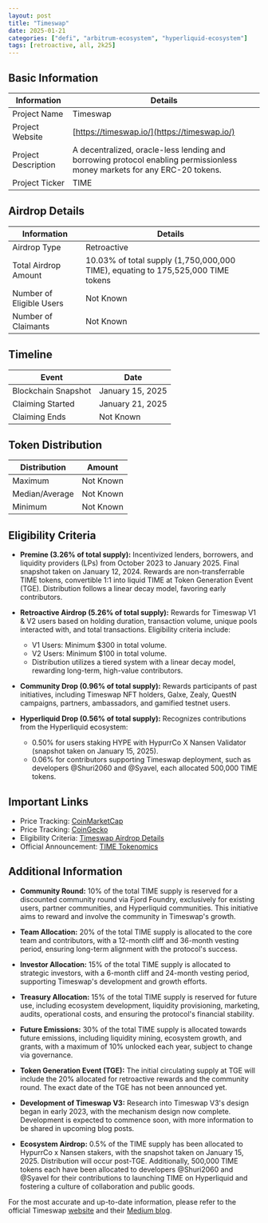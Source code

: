 ```yaml
---
layout: post
title: "Timeswap"
date: 2025-01-21
categories: ["defi", "arbitrum-ecosystem", "hyperliquid-ecosystem"]
tags: [retroactive, all, 2k25]
---
```


## Basic Information

| Information         | Details                                                                                                                  |
| ------------------- | ------------------------------------------------------------------------------------------------------------------------ |
| Project Name        | Timeswap                                                                                                                 |
| Project Website     | [https://timeswap.io/](https://timeswap.io/)                                                                             |
| Project Description | A decentralized, oracle-less lending and borrowing protocol enabling permissionless money markets for any ERC-20 tokens. |
| Project Ticker      | TIME                                                                                                                     |

## Airdrop Details

| Information              | Details                                                                          |
| ------------------------ | -------------------------------------------------------------------------------- |
| Airdrop Type             | Retroactive                                                                      |
| Total Airdrop Amount     | 10.03% of total supply (1,750,000,000 TIME), equating to 175,525,000 TIME tokens |
| Number of Eligible Users | Not Known                                                                        |
| Number of Claimants      | Not Known                                                                        |

## Timeline

| Event               | Date             |
| ------------------- | ---------------- |
| Blockchain Snapshot | January 15, 2025 |
| Claiming Started    | January 21, 2025 |
| Claiming Ends       | Not Known        |

## Token Distribution

| Distribution   | Amount    |
| -------------- | --------- |
| Maximum        | Not Known |
| Median/Average | Not Known |
| Minimum        | Not Known |

## Eligibility Criteria

- **Premine (3.26% of total supply):** Incentivized lenders, borrowers, and liquidity providers (LPs) from October 2023 to January 2025. Final snapshot taken on January 12, 2024. Rewards are non-transferrable TIME tokens, convertible 1:1 into liquid TIME at Token Generation Event (TGE). Distribution follows a linear decay model, favoring early contributors.

- **Retroactive Airdrop (5.26% of total supply):** Rewards for Timeswap V1 & V2 users based on holding duration, transaction volume, unique pools interacted with, and total transactions. Eligibility criteria include:

  - V1 Users: Minimum $300 in total volume.
  - V2 Users: Minimum $100 in total volume.
  - Distribution utilizes a tiered system with a linear decay model, rewarding long-term, high-value contributors.

- **Community Drop (0.96% of total supply):** Rewards participants of past initiatives, including Timeswap NFT holders, Galxe, Zealy, QuestN campaigns, partners, ambassadors, and gamified testnet users.

- **Hyperliquid Drop (0.56% of total supply):** Recognizes contributions from the Hyperliquid ecosystem:
  - 0.50% for users staking HYPE with HypurrCo X Nansen Validator (snapshot taken on January 15, 2025).
  - 0.06% for contributors supporting Timeswap deployment, such as developers @Shuri2060 and @Syavel, each allocated 500,000 TIME tokens.

## Important Links

- Price Tracking: [CoinMarketCap](https://coinmarketcap.com/currencies/timeswap)
- Price Tracking: [CoinGecko](https://www.coingecko.com/en/coins/timeswap)
- Eligibility Criteria: [Timeswap Airdrop Details](https://linity.com/opportunities/timeswap)
- Official Announcement: [TIME Tokenomics](https://timeswap.medium.com/time-tokenomics-4e906fefe942)

## Additional Information

- **Community Round:** 10% of the total TIME supply is reserved for a discounted community round via Fjord Foundry, exclusively for existing users, partner communities, and Hyperliquid communities. This initiative aims to reward and involve the community in Timeswap's growth.

- **Team Allocation:** 20% of the total TIME supply is allocated to the core team and contributors, with a 12-month cliff and 36-month vesting period, ensuring long-term alignment with the protocol's success.

- **Investor Allocation:** 15% of the total TIME supply is allocated to strategic investors, with a 6-month cliff and 24-month vesting period, supporting Timeswap's development and growth efforts.

- **Treasury Allocation:** 15% of the total TIME supply is reserved for future use, including ecosystem development, liquidity provisioning, marketing, audits, operational costs, and ensuring the protocol's financial stability.

- **Future Emissions:** 30% of the total TIME supply is allocated towards future emissions, including liquidity mining, ecosystem growth, and grants, with a maximum of 10% unlocked each year, subject to change via governance.

- **Token Generation Event (TGE):** The initial circulating supply at TGE will include the 20% allocated for retroactive rewards and the community round. The exact date of the TGE has not been announced yet.

- **Development of Timeswap V3:** Research into Timeswap V3's design began in early 2023, with the mechanism design now complete. Development is expected to commence soon, with more information to be shared in upcoming blog posts.

- **Ecosystem Airdrop:** 0.5% of the TIME supply has been allocated to HypurrCo x Nansen stakers, with the snapshot taken on January 15, 2025. Distribution will occur post-TGE. Additionally, 500,000 TIME tokens each have been allocated to developers @Shuri2060 and @Syavel for their contributions to launching TIME on Hyperliquid and fostering a culture of collaboration and public goods.

For the most accurate and up-to-date information, please refer to the official Timeswap [website](https://timeswap.io/) and their [Medium blog](https://timeswap.medium.com/time-tokenomics-4e906fefe942).
